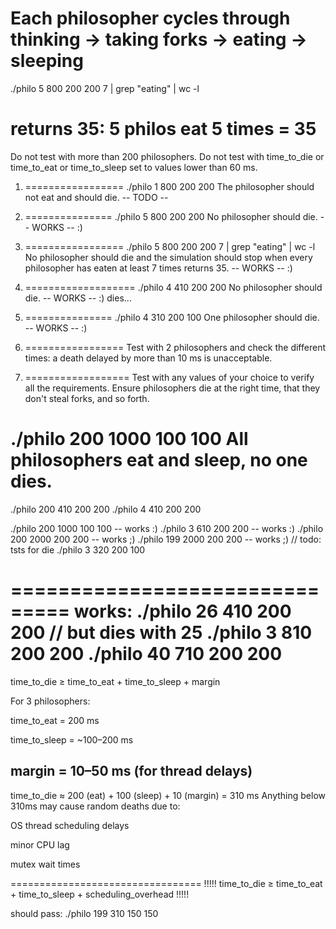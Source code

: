 Each philosopher cycles through thinking → taking forks → eating → sleeping
============================================

./philo 5 800 200 200 7 | grep "eating" | wc -l

returns 35: 5 philos eat 5 times = 35
==============================================

Do not test with more than 200 philosophers.
Do not test with time_to_die or time_to_eat or time_to_sleep set to values lower than 60 ms.

1. ================= 
./philo 1 800 200 200
The philosopher should not eat and should die. -- TODO --

2. ===============
./philo 5 800 200 200
No philosopher should die. -- WORKS -- :)

3. =================
./philo 5 800 200 200 7 | grep "eating" | wc -l
No philosopher should die and the simulation should stop when every philosopher has eaten at least 7 times returns 35. -- WORKS -- :)

4. ===================
./philo 4 410 200 200
No philosopher should die.  -- WORKS -- :) dies...

5. ===============
./philo 4 310 200 100
One philosopher should die. -- WORKS -- :)

6. =================
Test with 2 philosophers and check the different times: a death delayed by more than 10 ms is
unacceptable.

7. ==================
Test with any values of your choice to verify all the requirements. Ensure philosophers die at the right time,
that they don't steal forks, and so forth.

./philo 200 1000 100 100
All philosophers eat and sleep, no one dies.
=====================================


./philo 200 410 200 200
./philo 4 410 200 200


./philo 200 1000 100 100 -- works :)
./philo 3 610 200 200 -- works :)
./philo 200 2000 200 200 -- works ;)
./philo 199 2000 200 200 -- works ;)
// todo: tsts for die
./philo 3 320 200 100

===============================
works:
./philo 26 410 200 200 // but dies with 25
./philo 3 810 200 200
./philo 40 710 200 200
=================================
time_to_die ≥ time_to_eat + time_to_sleep + margin

For 3 philosophers:

time_to_eat = 200 ms

time_to_sleep = ~100–200 ms

margin = 10–50 ms (for thread delays)
-------------------------------------
time_to_die ≈ 200 (eat) + 100 (sleep) + 10 (margin) = 310 ms
Anything below 310ms may cause random deaths due to:

OS thread scheduling delays

minor CPU lag

mutex wait times


=================================
!!!!!
time_to_die ≥ time_to_eat + time_to_sleep + scheduling_overhead
!!!!!

should pass:
./philo 199 310 150 150
